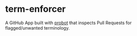 # term-enforcer

A GitHub App built with [probot](https://github.com/probot/probot) that inspects Pull Requests for flagged/unwanted
terminology.


